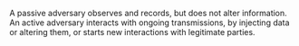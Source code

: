 A passive adversary observes and records, but does not alter information.
An active adversary interacts with ongoing transmissions, by injecting data or altering them, or starts new interactions with legitimate parties.